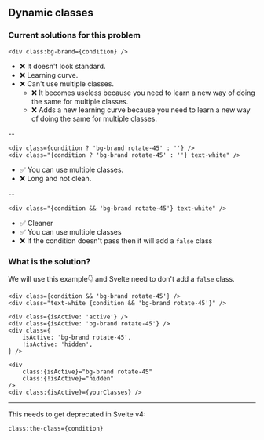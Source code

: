 ## Dynamic classes

### Current solutions for this problem

```Svelte
<div class:bg-brand={condition} />
```

- ❌ It doesn't look standard.
- ❌ Learning curve.
- ❌ Can't use multiple classes.
	* ❌ It becomes useless because you need to learn a new way of doing the same for multiple classes.
	* ❌ Adds a new learning curve because you need to learn a new way of doing the same for multiple classes.

--

```Svelte
<div class={condition ? 'bg-brand rotate-45' : ''} />
<div class="{condition ? 'bg-brand rotate-45' : ''} text-white" />
```

- ✅ You can use multiple classes.
- ❌ Long and not clean.

--

```Svelte
<div class="{condition && 'bg-brand rotate-45'} text-white" />
```

- ✅ Cleaner
- ✅ You can use multiple classes
- ❌ If the condition doesn't pass then it will add a `false` class

### What is the solution?

We will use this example👇 and Svelte need to don't add a `false` class.

```Svelte
<div class={condition && 'bg-brand rotate-45'} />
<div class="text-white {condition && 'bg-brand rotate-45'}" />
```

```Svelte
<div class={isActive: 'active'} />
<div class={isActive: 'bg-brand rotate-45'} />
<div class={
	isActive: 'bg-brand rotate-45',
	!isActive: 'hidden',
} />

<div
	class:{isActive}="bg-brand rotate-45"
	class:{!isActive}="hidden"
/>
<div class:{isActive}={yourClasses} />
```

---

This needs to get deprecated in Svelte v4:

```
class:the-class={condition}
```
